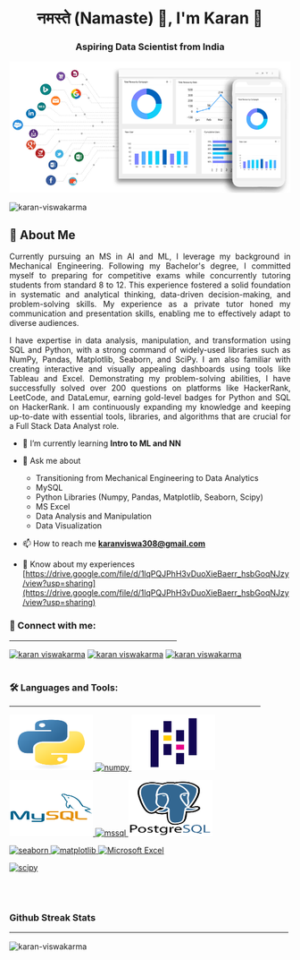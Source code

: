 <h1 align="center">नमस्ते (Namaste) 🙏, I'm Karan 👋</h1>
<h3 align="center">Aspiring Data Scientist from India</h3>

![](1-dBPwuC3Dh2WWFFYTwogTMA.gif)


<p align="left"> <img src="https://komarev.com/ghpvc/?username=karan-viswakarma&label=Profile%20views&color=0e75b6&style=flat" alt="karan-viswakarma" /> </p>


## 🚀 About Me


<p align = "justify">Currently pursuing an MS in AI and ML, I leverage my background in Mechanical Engineering. Following my Bachelor's degree, I committed myself to preparing for competitive exams while concurrently tutoring students from standard 8 to 12. This experience fostered a solid foundation in systematic and analytical thinking, data-driven decision-making, and problem-solving skills. My experience as a private tutor honed my communication and presentation skills, enabling me to effectively adapt to diverse audiences. </p>

<p align = "justify">I have expertise in data analysis, manipulation, and transformation using SQL and Python, with a strong command of widely-used libraries such as NumPy, Pandas, Matplotlib, Seaborn, and SciPy. I am also familiar with creating interactive and visually appealing dashboards using tools like Tableau and Excel. Demonstrating my problem-solving abilities, I have successfully solved over 200 questions on platforms like HackerRank, LeetCode, and DataLemur, earning gold-level badges for Python and SQL on HackerRank. I am continuously expanding my knowledge and keeping up-to-date with essential tools, libraries, and algorithms that are crucial for a Full Stack Data Analyst role.</p>



- 🌱 I’m currently learning **Intro to ML and NN**

- 💬 Ask me about <br>
  <ul> 
    <li>Transitioning from Mechanical Engineering to Data Analytics</li>
    <li> MySQL</li> 
    <li>  Python Libraries (Numpy, Pandas, Matplotlib, Seaborn, Scipy) </li>
    <li>  MS Excel </li> 
    <li>  Data Analysis and Manipulation</li>
    <li>  Data Visualization</li>
  </ul>
  

- 📫 How to reach me **karanviswa308@gmail.com**

- 📄 Know about my experiences [https://drive.google.com/file/d/1lqPQJPhH3vDuoXieBaerr_hsbGoqNJzy/view?usp=sharing](https://drive.google.com/file/d/1lqPQJPhH3vDuoXieBaerr_hsbGoqNJzy/view?usp=sharing)

<h3 align="left"> 🔗 Connect with me:</h3>
<hr width=300>
<p align="left">
<a href="https://linkedin.com/in/karan-viswakarma-3406ab148" target="blank"><img align="center" src="https://raw.githubusercontent.com/rahuldkjain/github-profile-readme-generator/master/src/images/icons/Social/linked-in-alt.svg" alt="karan viswakarma" height="50" width="100" /></a>
<a href="https://www.hackerrank.com/karanviswa308?hr_r=1" target="blank"><img align="center" src="https://raw.githubusercontent.com/rahuldkjain/github-profile-readme-generator/master/src/images/icons/Social/hackerrank.svg" alt="karan viswakarma" height="50" width="100" /></a>
<a href="https://www.leetcode.com/Karan_Viswakarma" target="blank"><img align="center" src="https://raw.githubusercontent.com/rahuldkjain/github-profile-readme-generator/master/src/images/icons/Social/leet-code.svg" alt="karan viswakarma" height="50" width="100" /></a><br /><br />
</p>

<h3 align="left">🛠️ Languages and Tools:</h3>
<hr width=450>
<p align="left"> 
  <a href="https://www.python.org" target="_blank" rel="noreferrer"> <img src="https://raw.githubusercontent.com/devicons/devicon/master/icons/python/python-original.svg" alt="python" width="150" height="100"/> </a> 
  <a href="https://numpy.org" target="_blank" rel="noreferrer"> <img src="https://numpy.org/images/logo.svg" alt="numpy" width="150" height="100"/> </a> 
  <a href="https://pandas.pydata.org/" target="_blank" rel="noreferrer"> <img src="https://raw.githubusercontent.com/devicons/devicon/2ae2a900d2f041da66e950e4d48052658d850630/icons/pandas/pandas-original.svg" alt="pandas" width="150" height="100"/> </a> </p>
<p align = "left">
  <a href="https://www.mysql.com/" target="_blank" rel="noreferrer"> <img src="https://raw.githubusercontent.com/devicons/devicon/master/icons/mysql/mysql-original-wordmark.svg" alt="mysql" width="150" height="100"/> </a>
  <a href="https://www.microsoft.com/en-us/sql-server" target="_blank" rel="noreferrer"> <img src="https://www.svgrepo.com/show/303229/microsoft-sql-server-logo.svg" alt="mssql" width="150" height="100"/> </a>   
  <a href="https://www.postgresql.org" target="_blank" rel="noreferrer"> <img src="https://raw.githubusercontent.com/devicons/devicon/master/icons/postgresql/postgresql-original-wordmark.svg" alt="postgresql" width="150" height="100"/> </a>  </p>
<p align = "left">  
  <a href="https://seaborn.pydata.org" target="_blank" rel="noreferrer"> <img src="https://seaborn.pydata.org/_images/logo-mark-lightbg.svg" alt="seaborn" width="150" height="100"/> </a> 
  <a href="https://matplotlib.org" target="_blank" rel="noreferrer"> <img src="https://matplotlib.org/_static/images/documentation.svg" alt="matplotlib" width="150" height="100"/> </a>
  <a href="https://www.microsoft.com/en-in/microsoft-365/excel" target="_blank" rel="noreferrer"> <img src="https://upload.wikimedia.org/wikipedia/commons/thumb/7/73/Microsoft_Excel_2013-2019_logo.svg/2170px-Microsoft_Excel_2013-2019_logo.svg.png" alt="Microsoft Excel"  width="150" height="100"/> </a></p>
<p align = "left">
  <a href="https://scipy.org/" target="_blank" rel="noreferrer"> <img src="https://scipy.org/images/logo.svg" alt="scipy" width="150" height="100"/> </a>
  
  <br /><br /></p>

<h3 aligh = 'left'> Github Streak Stats </h3> 
<hr width=500>
<p>
  <img align="center" src="https://github-readme-streak-stats.herokuapp.com/?user=karan-viswakarma&" alt="karan-viswakarma" />
</p>
